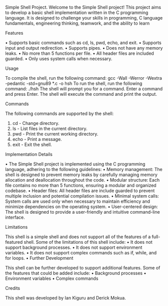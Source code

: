 Simple Shell Project.
Welcome to the Simple Shell project! This project aims to develop a basic shell implementation written in the C programming language. It is designed to challenge your skills in programming, C language fundamentals, engineering thinking, teamwork, and the ability to learn

Features

•	Supports basic commands such as cd, ls, pwd, echo, and exit.
•	Supports input and output redirection.
•	Supports pipes.
•	Does not have any memory leaks.
•	No more than 5 functions per file.
•	All header files are included guarded.
•	Only uses system calls when necessary.

Usage

To compile the shell, run the following command:
gcc -Wall -Werror -Wextra -pedantic -std=gnu89 *.c -o hsh
To run the shell, run the following command:
./hsh
The shell will prompt you for a command. Enter a command and press Enter. The shell will execute the command and print the output.

Commands

The following commands are supported by the shell:
1.	cd - Change directory.
2.	ls - List files in the current directory.
3.	pwd - Print the current working directory.
4.	echo - Print a message.
5.	exit - Exit the shell.

Implementation Details

•	The Simple Shell project is implemented using the C programming language, adhering to the following guidelines:
•	Memory management: The shell is designed to prevent memory leaks by carefully managing memory allocation and deallocation throughout the code.
•	Modular structure: Each file contains no more than 5 functions, ensuring a modular and organized codebase.
•	Header files: All header files are include guarded to prevent multiple inclusion and potential compilation issues.
•	Minimal system calls: System calls are used only when necessary to maintain efficiency and minimize dependencies on the operating system.
•	User-centered design: The shell is designed to provide a user-friendly and intuitive command-line interface.

Limitations

This shell is a simple shell and does not support all of the features of a full-featured shell. Some of the limitations of this shell include:
•	It does not support background processes.
•	It does not support environment variables.
•	It does not support complex commands such as if, while, and for loops.
•	Further Development

This shell can be further developed to support additional features. Some of the features that could be added include:
•	Background processes
•	Environment variables
•	Complex commands

Credits

This shell was developed by Ian Kiguru and Derick Mokua.

